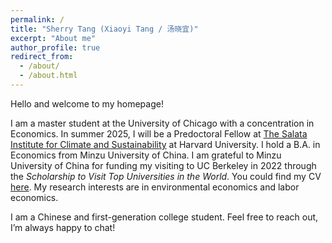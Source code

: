 ```yaml
---
permalink: /
title: "Sherry Tang (Xiaoyi Tang / 汤晓宜)"
excerpt: "About me"
author_profile: true
redirect_from: 
  - /about/
  - /about.html
---
```


Hello and welcome to my homepage!

I am a master student at the University of Chicago with a concentration in Economics. In summer 2025, I will be a Predoctoral Fellow at [The Salata Institute for Climate and Sustainability](https://salatainstitute.harvard.edu/) at Harvard University. I hold a B.A. in Economics from Minzu University of China. I am grateful to Minzu University of China for funding my visiting to UC Berkeley in 2022 through the *Scholarship to Visit Top Universities in the World*. You could find my CV [here](/files/CV.pdf). My research interests are in environmental economics and labor economics. 

I am a Chinese and first-generation college student. Feel free to reach out, I’m always happy to chat!


